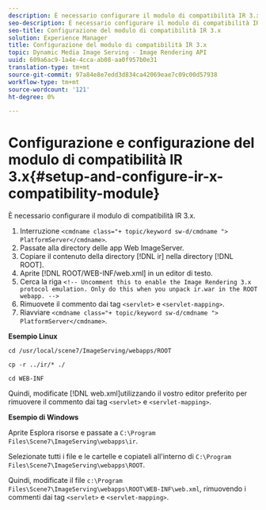 ```yaml
---
description: È necessario configurare il modulo di compatibilità IR 3.x.
seo-description: È necessario configurare il modulo di compatibilità IR 3.x.
seo-title: Configurazione del modulo di compatibilità IR 3.x
solution: Experience Manager
title: Configurazione del modulo di compatibilità IR 3.x
topic: Dynamic Media Image Serving - Image Rendering API
uuid: 609a6ac9-1a4e-4cca-ab08-aa0f957b0e31
translation-type: tm+mt
source-git-commit: 97a84e8e7edd3d834ca42069eae7c09c00d57938
workflow-type: tm+mt
source-wordcount: '121'
ht-degree: 0%

---
```



# Configurazione e configurazione del modulo di compatibilità IR 3.x{#setup-and-configure-ir-x-compatibility-module}

È necessario configurare il modulo di compatibilità IR 3.x.

1. Interruzione `<cmdname class="+ topic/keyword sw-d/cmdname ">  PlatformServer</cmdname>`.
1. Passate alla directory delle app Web ImageServer.
1. Copiare il contenuto della directory [!DNL ir] nella directory [!DNL ROOT].
1. Aprite [!DNL ROOT/WEB-INF/web.xml] in un editor di testo.
1. Cerca la riga `<!-- Uncomment this to enable the Image Rendering 3.x protocol emulation. Only do this when you unpack ir.war in the ROOT webapp. -->`
1. Rimuovete il commento dai tag `<servlet>` e `<servlet-mapping>`.
1. Riavviare `<cmdname class="+ topic/keyword sw-d/cmdname ">  PlatformServer</cmdname>`.

**Esempio Linux**

`cd /usr/local/scene7/ImageServing/webapps/ROOT`

`cp -r ../ir/* ./`

`cd WEB-INF`

Quindi, modificate [!DNL web.xml]utilizzando il vostro editor preferito per rimuovere il commento dai tag `<servlet>` e `<servlet-mapping>`.

**Esempio di Windows**

Aprite Esplora risorse e passate a `C:\Program Files\Scene7\ImageServing\webapps\ir`.

Selezionate tutti i file e le cartelle e copiateli all&#39;interno di `C:\Program Files\Scene7\ImageServing\webapps\ROOT`.

Quindi, modificate il file `c:\Program Files\Scene7\ImageServing\webapps\ROOT\WEB-INF\web.xml`, rimuovendo i commenti dai tag `<servlet>` e `<servlet-mapping>`.
